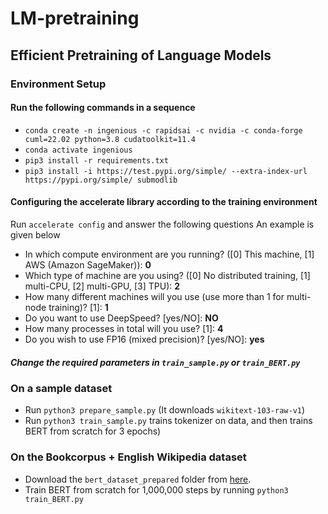 # LM-pretraining
## Efficient Pretraining of Language Models
### Environment Setup
#### Run the following commands in a sequence
- `conda create -n ingenious -c rapidsai -c nvidia -c conda-forge cuml=22.02 python=3.8 cudatoolkit=11.4`
- `conda activate ingenious`
- `pip3 install -r requirements.txt`
- `pip3 install -i https://test.pypi.org/simple/ --extra-index-url https://pypi.org/simple/ submodlib
`
#### Configuring the accelerate library according to the training environment
Run `accelerate config` and answer the following questions
An example is given below
- In which compute environment are you running? ([0] This machine, [1] AWS (Amazon SageMaker)): **0**
- Which type of machine are you using? ([0] No distributed training, [1] multi-CPU, [2] multi-GPU, [3] TPU): **2**
- How many different machines will you use (use more than 1 for multi-node training)? [1]: **1**
- Do you want to use DeepSpeed? [yes/NO]: **NO**
- How many processes in total will you use? [1]: **4**
- Do you wish to use FP16 (mixed precision)? [yes/NO]: **yes**

##### Change the required parameters in `train_sample.py` or `train_BERT.py` 
### On a sample dataset
- Run `python3 prepare_sample.py` (It downloads `wikitext-103-raw-v1`)
- Run `python3 train_sample.py` trains tokenizer on data, and then trains BERT from scratch for 3 epochs)
### On the Bookcorpus + English Wikipedia dataset
- Download the `bert_dataset_prepared` folder from <a href="https://drive.google.com/drive/folders/1pqgZLnEQJjf7v4OyQ2IjbnjBtk_Kqgrf?usp=sharing">here</a>.
- Train BERT from scratch for 1,000,000 steps by running `python3 train_BERT.py`